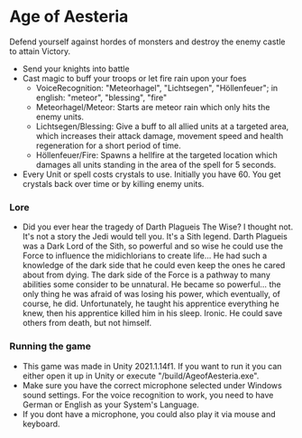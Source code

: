 <h1>Age of Aesteria</h1>

Defend yourself against hordes of monsters and destroy the enemy castle to attain Victory.

- Send your knights into battle
- Cast magic to buff your troops or let fire rain upon your foes
  - VoiceRecognition: "Meteorhagel", "Lichtsegen", "Höllenfeuer"; in english: "meteor", "blessing", "fire"
  - Meteorhagel/Meteor: Starts are meteor rain which only hits the enemy units.
  - Lichtsegen/Blessing: Give a buff to all allied units at a targeted area, which increases their attack damage, movement speed and health regeneration for a short period of time.
  - Höllenfeuer/Fire: Spawns a hellfire at the targeted location which damages all units standing in the area of the spell for 5 seconds.
- Every Unit or spell costs crystals to use. Initially you have 60. You get crystals back over time or by killing enemy units.

<h3>Lore</h3>

- Did you ever hear the tragedy of Darth Plagueis The Wise? I thought not. It's not a story the Jedi would tell
  you. It's a Sith legend. Darth Plagueis was a Dark Lord of the Sith, so powerful and so wise he could use the Force to influence the
  midichlorians to create life… He had such a knowledge of the dark side that he could even keep the ones he cared about from dying. The dark
  side of the Force is a pathway to many abilities some consider to be unnatural. He became so powerful… the only thing he was afraid of was
  losing his power, which eventually, of course, he did. Unfortunately, he taught his apprentice everything he knew, then his apprentice killed
  him in his sleep. Ironic. He could save others from death, but not himself.

<h3>Running the game </h3>

- This game was made in Unity 2021.1.14f1. If you want to run it you can either open it up in Unity or execute "/build/AgeofAesteria.exe".
- Make sure you have the correct microphone selected under Windows sound settings. For the voice recognition to work, you need to have German or English as your System's Language.
- If you dont have a microphone, you could also play it via mouse and keyboard.
